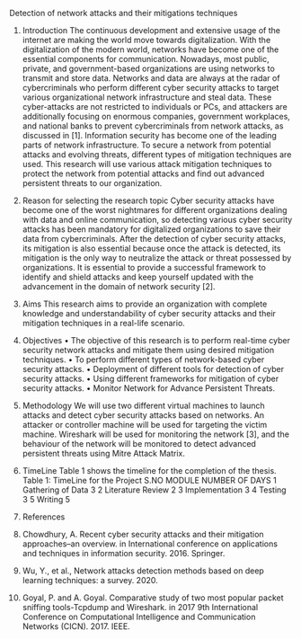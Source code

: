 Detection of network attacks and their mitigations techniques


1.	Introduction 
The continuous development and extensive usage of the internet are making the world move towards digitalization. With the digitalization of the modern world, networks have become one of the essential components for communication. Nowadays, most public, private, and government-based organizations are using networks to transmit and store data. Networks and data are always at the radar of cybercriminals who perform different cyber security attacks to target various organizational network infrastructure and steal data. These cyber-attacks are not restricted to individuals or PCs, and attackers are additionally focusing on enormous companies, government workplaces, and national banks to prevent cybercriminals from network attacks, as discussed in [1]. Information security has become one of the leading parts of network infrastructure. To secure a network from potential attacks and evolving threats, different types of mitigation techniques are used. This research will use various attack mitigation techniques to protect the network from potential attacks and find out advanced persistent threats to our organization. 
2.	 Reason for selecting the research topic
Cyber security attacks have become one of the worst nightmares for different organizations dealing with data and online communication, so detecting various cyber security attacks has been mandatory for digitalized organizations to save their data from cybercriminals. After the detection of cyber security attacks, its mitigation is also essential because once the attack is detected, its mitigation is the only way to neutralize the attack or threat possessed by organizations. It is essential to provide a successful framework to identify and shield attacks and keep yourself updated with the advancement in the domain of network security [2].
3.	Aims
This research aims to provide an organization with complete knowledge and understandability of cyber security attacks and their mitigation techniques in a real-life scenario.
4.	Objectives
•	The objective of this research is to perform real-time cyber security network attacks and mitigate them using desired mitigation techniques. 
•	To perform different types of network-based cyber security attacks.
•	Deployment of different tools for detection of cyber security attacks.
•	Using different frameworks for mitigation of cyber security attacks.
•	Monitor Network for Advance Persistent Threats.  
5.	Methodology
We will use two different virtual machines to launch attacks and detect cyber security attacks based on networks. An attacker or controller machine will be used for targeting the victim machine. Wireshark will be used for monitoring the network [3], and the behaviour of the network will be monitored to detect advanced persistent threats using Mitre Attack Matrix. 
6.	TimeLine
Table 1 shows the timeline for the completion of the thesis.
Table 1: TimeLine for the Project
S.NO	MODULE	NUMBER OF DAYS
1	Gathering of Data 	3
2	Literature Review	2
3	Implementation	3
4	Testing	3
5	Writing 	5

7.	References

1.	Chowdhury, A. Recent cyber security attacks and their mitigation approaches–an overview. in International conference on applications and techniques in information security. 2016. Springer.
2.	Wu, Y., et al., Network attacks detection methods based on deep learning techniques: a survey. 2020. 
3.	Goyal, P. and A. Goyal. Comparative study of two most popular packet sniffing tools-Tcpdump and Wireshark. in 2017 9th International Conference on Computational Intelligence and Communication Networks (CICN). 2017. IEEE.



